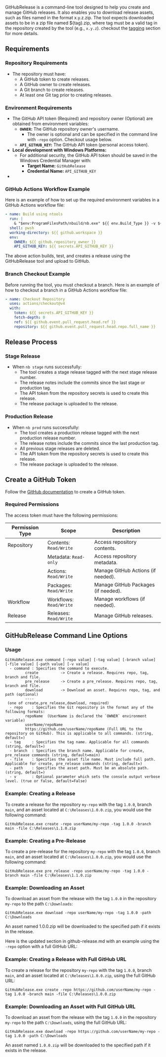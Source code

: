 GitHubRelease is a command-line tool designed to help you create and manage GitHub releases. It also enables you to download release assets, such as files named in the format x.y.z.zip. The tool expects downloaded assets to be in a zip file named ${tag}.zip, where tag must be a valid tag in the repository created by the tool (e.g., ``x.y.z``).  checkout the [tagging](../versioning.md) section for more details.

## Requirements

### Repository Requirements
- The repository must have:
  - A GitHub token to create releases.
  - A GitHub owner to create releases.
  - A Git branch to create releases.
  - At least one Git tag prior to creating releases.

### Environment Requirements
- The GitHub API token (Required) and repository owner (Optional) are obtained from environment variables:
  - **`OWNER`:** The GitHub repository owner's username.
    - The owner is optional and can be specified in the command line with `-repo` option. Checkout usage below.
  - **`API_GITHUB_KEY`:** The GitHub API token (personal access token).
- **Local development with Windows Platforms:**
  - For additional security, the GitHub API token should be saved in the Windows Credential Manager with:
    - **Target Name:** `GitHubRelease`
    - **Credential Name:** `API_GITHUB_KEY`
- 
### GitHub Actions Workflow Example
Here is an example of how to set up the required environment variables in a GitHub Actions workflow file:

```yml
- name: Build using ntools
  run: |
    & "$env:ProgramFilesPath/nbuild/nb.exe" ${{ env.Build_Type }} -v ${{ env.Enable_Logging }}
  shell: pwsh
  working-directory: ${{ github.workspace }}
  env:
    OWNER: ${{ github.repository_owner }}
    API_GITHUB_KEY: ${{ secrets.API_GITHUB_KEY }}
```
The above action builds, test, and creates a release using the GitHubRelease tool and upload to GitHub.

### Branch Checkout Example
Before running the tool, you must checkout a branch. Here is an example of how to checkout a branch in a GitHub Actions workflow file:

```yml
- name: Checkout Repository
  uses: actions/checkout@v4
  with:
    token: ${{ secrets.API_GITHUB_KEY }}
    fetch-depth: 0
    ref: ${{ github.event.pull_request.head.ref }}
    repository: ${{ github.event.pull_request.head.repo.full_name }}
```

## Release Process

### Stage Release
- When `nb stage` runs successfully:
  - The tool creates a stage release tagged with the next stage release number.
  - The release notes include the commits since the last stage or production tag.
  - The API token from the repository secrets is used to create this release.
  - The release package is uploaded to the release.

### Production Release
- When `nb prod` runs successfully:
  - The tool creates a production release tagged with the next production release number.
  - The release notes include the commits since the last production tag.
  - All previous stage releases are deleted.
  - The API token from the repository secrets is used to create this release.
  - The release package is uploaded to the release.

## Create a GitHub Token

Follow the [GitHub documentation](https://docs.github.com/en/github/authenticating-to-github/keeping-your-account-and-data-secure/creating-a-personal-access-token) to create a GitHub token.

### Required Permissions
The access token must have the following permissions:

| **Permission Type** | **Scope**              | **Description**                          |
|----------------------|------------------------|------------------------------------------|
| Repository           | Contents: `Read/Write`| Access repository contents.              |
|                      | Metadata: `Read-only` | Access repository metadata.              |
|                      | Actions: `Read/Write` | Manage GitHub Actions (if needed).       |
|                      | Packages: `Read/Write`| Manage GitHub Packages (if needed).      |
| Workflow             | Workflows: `Read/Write`| Manage workflows (if needed).           |
| Release              | Releases: `Read/Write`| Manage GitHub releases.                  |

## GitHubRelease Command Line Options

### Usage
```batch
GitHubRelease.exe command [-repo value] [-tag value] [-branch value] [-file value] [-path value] [-v value]
  - command : Specifies the command to execute.
         create          -> Create a release. Requires repo, tag, branch and file.
         pre_release     -> Create a pre_release. Requires repo, tag, branch and file.
         download        -> Download an asset. Requires repo, tag, and path (optional)
         ----
 (one of create,pre_release,download, required)
  - repo    : Specifies the Git repository in the format any of the following formats:
         repoName  (UserName is declared the `OWNER` environment variable)
         userName/repoName
         https://github.com/userName/repoName (Full URL to the repository on GitHub). This is applicable to all commands. (string, default=)
  - tag     : Specifies the tag name. Applicable for all commands (string, default=)
  - branch  : Specifies the branch name. Applicable for create, pre_release commands (string, default=main)
  - file    : Specifies the asset file name. Must include full path. Applicable for create, pre_release commands (string, default=)
  - path    : Specifies the asset path. Must be an absolute path. (string, default=)
  - v       : Optional parameter which sets the console output verbose level. (true or false, default=False)
```
### Example: Creating a Release
To create a release for the repository `my-repo` with the tag `1.0.0`, branch `main`, and an asset located at `C:\Releases\1.0.0.zip`, you would use the following command:

```batch
GitHubRelease.exe create -repo userName/my-repo -tag 1.0.0 -branch main -file C:\Releases\1.1.0.zip
```

### Example: Creating a Pre-Release
To create a pre-release for the repository `my-repo` with the tag `1.0.0`, branch `main`, and an asset located at `C:\Releases\1.0.0.zip`, you would use the following command:

```batch
GitHubRelease.exe pre_release -repo userName/my-repo -tag 1.0.0 -branch main -file C:\Releases\1.1.0.zip
```

### Example: Downloading an Asset
To download an asset from the release with the tag `1.0.0` in the repository `my-repo` to the path `C:\Downloads`:

```batch
GitHubRelease.exe download -repo userName/my-repo -tag 1.0.0 -path C:\Downloads
```
An asset named 1.0.0.zip will be downloaded to the specified path if it exists in the release.

Here is the updated section in github-release.md with an example using the `-repo` option with a full GitHub URL:

### Example: Creating a Release with Full GitHub URL
To create a release for the repository `my-repo` with the tag `1.0.0`, branch `main`, and an asset located at `C:\Releases\1.0.0.zip`, using the full GitHub URL:

```batch
GitHubRelease.exe create -repo https://github.com/userName/my-repo -tag 1.0.0 -branch main -file C:\Releases\1.0.0.zip
```

### Example: Downloading an Asset with Full GitHub URL
To download an asset from the release with the tag `1.0.0` in the repository `my-repo` to the path `C:\Downloads`, using the full GitHub URL:

```batch
GitHubRelease.exe download -repo https://github.com/userName/my-repo -tag 1.0.0 -path C:\Downloads
```
An asset named `1.0.0.zip` will be downloaded to the specified path if it exists in the release.
